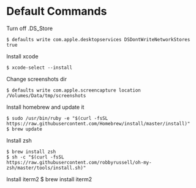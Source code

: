 # Default Commands

Turn off .DS_Store

    $ defaults write com.apple.desktopservices DSDontWriteNetworkStores true

Install xcode

    $ xcode-select --install

Change screenshots dir

    $ defaults write com.apple.screencapture location /Volumes/Data/tmp/screenshots

Install homebrew and update it

    $ sudo /usr/bin/ruby -e "$(curl -fsSL https://raw.githubusercontent.com/Homebrew/install/master/install)"
    $ brew update

Install zsh

    $ brew install zsh
    $ sh -c "$(curl -fsSL https://raw.githubusercontent.com/robbyrussell/oh-my-zsh/master/tools/install.sh)"

Install iterm2
    $ brew install iterm2